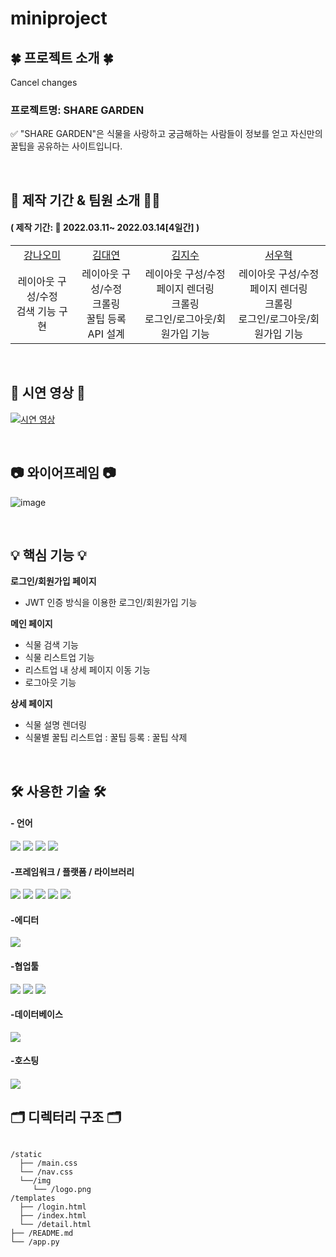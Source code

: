 # miniproject
<h2>🍀 프로젝트 소개 🍀</h2>
Cancel changes
<h3>프로젝트명: SHARE GARDEN </h3>
<p> ✅ "SHARE GARDEN"은 식물을 사랑하고 궁금해하는 사람들이 정보를 얻고 자신만의 꿀팁을 공유하는 사이트입니다. </p>

<br>

<h2>📅 제작 기간 & 팀원 소개 👨‍💻</h2>

<h4>( 제작 기간: 📆 2022.03.11~ 2022.03.14[4일간] )</h4>

<table>
    <tr>
        <td align="center">
        <a href="">강나오미</a>
        </td>
        <td align="center">
        <a href="">김대연</a>
        </td>
        <td align="center">
        <a href="">김지수</a>
        </td>
        <td align="center">
        <a href="">서우혁</a>
        </td>
    </tr>
    <tr>
        <td align="center"> 레이아웃 구성/수정<br>검색 기능 구현
        </td>
        <td align="center">레이아웃 구성/수정<br>크롤링<br>꿀팁 등록 API 설계
        </td>
        <td align="center">레이아웃 구성/수정<br>페이지 렌더링<br>크롤링<br>로그인/로그아웃/회원가입 기능
        </td>
        <td align="center">레이아웃 구성/수정<br>페이지 렌더링<br>크롤링<br>로그인/로그아웃/회원가입 기능
        </td>
    </tr>
</table>

<br>

<h2> 🎥 시연 영상 🎥 </h2>

[![시연 영상](https://user-images.githubusercontent.com/98294357/158057212-74cf48ff-bb0c-4b26-a808-63ca56b41020.png)](https://youtu.be/IhlowL-8jBg)

<br>

<h2> 📷 와이어프레임 📷 </h2>

![image](https://user-images.githubusercontent.com/98294357/158056430-3468e127-3f1a-49ad-b6dd-84dc5f271825.png)

<br>

<h2> 💡 핵심 기능 💡 </h2>

**로그인/회원가입 페이지**
+ JWT 인증 방식을 이용한 로그인/회원가입 기능

**메인 페이지**
+ 식물 검색 기능
+ 식물 리스트업 기능
+ 리스트업 내 상세 페이지 이동 기능
+ 로그아웃 기능

**상세 페이지**
+ 식물 설명 렌더링
+ 식물별 꿀팁 리스트업
  : 꿀팁 등록
  : 꿀팁 삭제

<br>

<h2>🛠 사용한 기술 🛠</h2>

<h4>- 언어</h4>
<p float="left">
<img src="https://img.shields.io/badge/html5-E34F26?style=for-the-badge&logo=html5&logoColor=white">
<img src="https://img.shields.io/badge/CSS-1572B6?style=for-the-badge&logo=CSS&logoColor=white">
<img src="https://img.shields.io/badge/JavaScript-F7DF1E?style=for-the-badge&logo=JavaScript&logoColor=white">
<img src="https://img.shields.io/badge/python-3670A0?style=for-the-badge&logo=python&logoColor=ffdd54">
</p>

<h4>-프레임워크 / 플랫폼 / 라이브러리</h4>
<p float="left">
<img src="https://img.shields.io/badge/jquery-%230769AD.svg?style=for-the-badge&logo=jquery&logoColor=white">
<img src="https://img.shields.io/badge/bootstrap-%23563D7C.svg?style=for-the-badge&logo=bootstrap&logoColor=white">
<img src="https://img.shields.io/badge/JWT-black?style=for-the-badge&logo=JSON%20web%20tokens">
<img src="https://img.shields.io/badge/Jinja-7952B3?style=for-the-badge&logo=Jinja&logoColor=white">
<img src="https://img.shields.io/badge/Flask-00ffff?style=for-the-badge&logo=Flask&logoColor=black">
</p>

<h4>-에디터</h4>
<img src="https://img.shields.io/badge/pycharm-143?style=for-the-badge&logo=pycharm&logoColor=black&color=black&labelColor=brightgreen">

<h4>-협업툴</h4>
<p float="left">
<img src="https://img.shields.io/badge/github-%23121011.svg?style=for-the-badge&logo=github&logoColor=white">
<img src="https://img.shields.io/badge/git-F05032?style=for-the-badge&logo=git&logoColor=white">
<img src="https://img.shields.io/badge/Notion-ff00ff?style=for-the-badge&logo=Notion&logoColor=white">
</p>
<h4>-데이터베이스</h4>
<img src="https://img.shields.io/badge/MongoDB-%234ea94b.svg?style=for-the-badge&logo=mongodb&logoColor=white">

<h4>-호스팅<h4><img src="https://img.shields.io/badge/AWS-%23FF9900.svg?style=for-the-badge&logo=amazon-aws&logoColor=white">

<br>  
  
<h2>🗂 디렉터리 구조 🗂</h2>
<pre>
<code>
/static
  ├── /main.css
  └── /nav.css
  └──/img
     └── /logo.png
/templates
  ├── /login.html
  ├── /index.html
  └── /detail.html
├── /README.md
└── /app.py
</code>
</pre>
